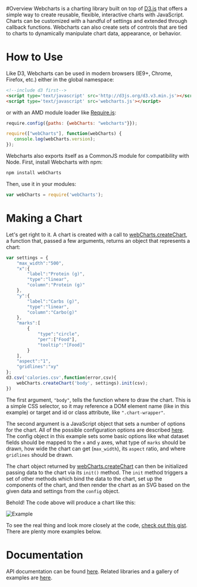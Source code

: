 #Overview
Webcharts is a charting library built on top of <a href="https://github.com/mbostock/d3">D3.js</a> that offers a simple way to create reusable, flexible, interactive charts with JavaScript. Charts can be customized with a handful of settings and extended through callback functions. Webcharts can also create sets of controls that are tied to charts to dynamically manipulate chart data, appearance, or behavior.

# How to Use
Like D3, Webcharts can be used in modern browsers (IE9+, Chrome, Firefox, etc.) either in the global namespace:
```html
<!--include d3 first-->
<script type='text/javascript' src='http://d3js.org/d3.v3.min.js'></script>
<script type='text/javascript' src='webcharts.js'></script>
```

or with an AMD module loader like [Require.js](http://requirejs.org/):
```javascript
require.config({paths: {webCharts: "webcharts"}});

require(["webCharts"], function(webCharts) {
   console.log(webCharts.version);
});
```

Webcharts also exports itself as a CommonJS module for compatibility with Node. First, install Webcharts with npm:
```bash
npm install webCharts
```
	
Then, use it in your modules:
```javascript
var webCharts = require('webCharts');
```

# Making a Chart
Let's get right to it. A chart is created with a call to [webCharts.createChart](https://github.com/RhoInc/Webcharts/wiki/Webcharts#webchartscreatechartelement-config-controls), a function that, passed a few arguments, returns an object that represents a chart:

```javascript	
var settings = {
    "max_width":"500",
    "x":{
        "label":"Protein (g)",
        "type":"linear",
        "column":"Protein (g)"
    },
    "y":{
        "label":"Carbs (g)",
        "type":"linear",
        "column":"Carbo(g)"
    },
    "marks":[
        {
            "type":"circle",
            "per":["Food"],
            "tooltip":"[Food]"
        }
    ],
    "aspect":"1",
    "gridlines":"xy"
};
d3.csv('calories.csv',function(error,csv){
    webCharts.createChart('body', settings).init(csv);
})
```
    
The first argument, <code>"body"</code>, tells the function where to draw the chart. This is a simple CSS selector, so it may reference a DOM element name (like in this example) or target and id or class attribute, like <code>".chart-wrapper"</code>.

The second argument is a JavaScript object that sets a number of options for the chart. All of the possible configuration options are described [here](Chart-Configuration). The config object in this example sets some basic options like what dataset fields should be mapped to the <code>x</code> and <code>y</code> axes, what type of <code>marks</code> should be drawn, how wide the chart can get (<code>max_width</code>), its <code>aspect</code> ratio, and where <code>gridlines</code> should be drawn.

The chart object returned by [webCharts.createChart](Webcharts#webchartscreatechartelement-config-controls) can then be initialized passing data to the chart via its <code>init()</code> method. The <code>init</code> method triggers a set of other methods which bind the data to the chart, set up the components of the chart, and then render the chart as an SVG based on the given data and settings from the <code>config</code> object.

Behold! The code above will produce a chart like this:

![Example](https://github.com/RhoInc/Webcharts/wiki/example.png)

To see the real thing and look more closely at the code, [check out this gist](http://bl.ocks.org/nbryant/aeaf8d734d7600ca3afa). There are plenty more examples below.

# Documentation
API documentation can be found <a href="https://github.com/RhoInc/Webcharts/wiki/Webcharts-API">here</a>.  Related libraries and a gallery of examples are [here](https://github.com/RhoInc/Webcharts/wiki/Gallery). 
